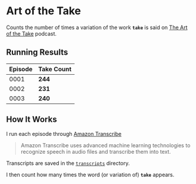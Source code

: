 # Art of the Take

Counts the number of times a variation of the work **`take`** is said on [The Art of the Take](https://overcast.fm/itunes1437525066/the-art-of-the-take) podcast.

## Running Results

| Episode | Take Count |
| ------- | ---------- |
| 0001    | **244**    |
| 0002    | **231**    |
| 0003    | **240**    |

## How It Works

I run each episode through [Amazon Transcribe](https://docs.aws.amazon.com/transcribe/latest/dg/what-is-transcribe.html)

> Amazon Transcribe uses advanced machine learning technologies to recognize speech in audio files and transcribe them into text.

Transcripts are saved in the [`transcripts`](https://github.com/MattMorgis/art-of-the-take/tree/master/transcripts) directory.

I then count how many times the word (or variation of) **`take`** appears.
